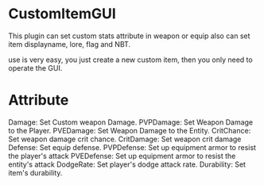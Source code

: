 # CustomItemGUI

This plugin can set custom stats attribute in weapon or equip
also can set item displayname, lore, flag and NBT.

use is very easy, you just create a new custom item,
then you only need to operate the GUI.

# Attribute

Damage: Set Custom weapon Damage.
PVPDamage: Set Weapon Damage to the Player.
PVEDamage: Set Weapon Damage to the Entity. 
CritChance: Set weapon damage crit chance.
CritDamage: Set weapon crit damage
Defense: Set equip defense.
PVPDefense: Set up equipment armor to resist the player's attack
PVEDefense: Set up equipment armor to resist the entity's attack
DodgeRate: Set player's dodge attack rate.
Durability: Set item's durability.
